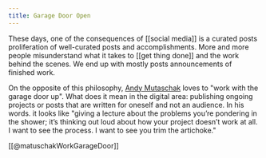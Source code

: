 ```yaml
---
title: Garage Door Open
---
```


These days, one of the consequences of [[social media]] is a curated posts
proliferation of well-curated posts and accomplishments. More and more people
misunderstand what it takes to [[get thing done]] and the work behind the scenes.
We end up with mostly posts announcements of finished work.

On the opposite of this philosophy, [Andy Mutaschak](https://andymatuschak.org/)
loves to "work with the garage door up". What does it mean in the digital area:
publishing ongoing projects or posts that are written for oneself and not an
audience. In his words. it looks like "giving a lecture about the problems you’re
pondering in the shower; it’s thinking out loud about how your project doesn’t
work at all. I want to see the process. I want to see you trim the artichoke."

[[@matuschakWorkGarageDoor]]
